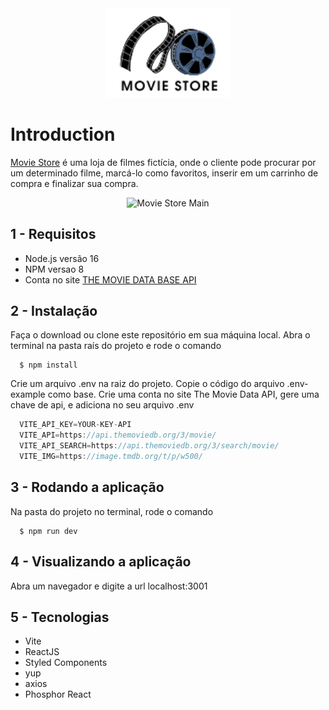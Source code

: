 <div align="center" background="#ffffff">
  <img src="https://raw.githubusercontent.com/marciovz/movie-store/main/src/assets/logo-movie-store.svg" width="200" alt="Movie Store" />
</div>

# Introduction

[Movie Store](https://github.com/marciovz/movie-store) é uma loja de filmes fictícia, onde o cliente pode procurar por um determinado filme, marcá-lo como favoritos, inserir em um carrinho de compra e finalizar sua compra.

<p align="center">
<img alt="Movie Store Main" 
src="https://github.com/marciovz/movie-store/src/assets/readme-files/screen-main.png"  />
</p>

## 1 - Requisitos

- Node.js versão 16
- NPM versao 8
- Conta no site [THE MOVIE DATA BASE API](https://developers.themoviedb.org)

## 2 - Instalação

  Faça o download ou clone este repositório em sua máquina local.
  Abra o terminal na pasta raís do projeto e rode o comando

```shell
  $ npm install
```

  Crie um arquivo .env na raiz do projeto. Copie o código do arquivo .env-example como base.
  Crie uma conta no site The Movie Data API, gere uma chave de api, e adiciona no seu arquivo .env

```js
  VITE_API_KEY=YOUR-KEY-API
  VITE_API=https://api.themoviedb.org/3/movie/
  VITE_API_SEARCH=https://api.themoviedb.org/3/search/movie/
  VITE_IMG=https://image.tmdb.org/t/p/w500/
```

## 3 - Rodando a aplicação 

  Na pasta do projeto no terminal, rode o comando

```shell
  $ npm run dev
```

## 4 - Visualizando a aplicação

  Abra um navegador e digite a url localhost:3001
  

## 5 - Tecnologias

- Vite
- ReactJS 
- Styled Components
- yup
- axios
- Phosphor React
